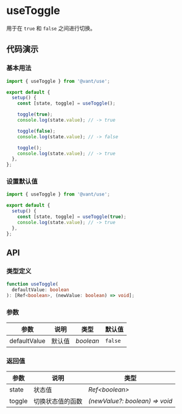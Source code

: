# useToggle

用于在 `true` 和 `false` 之间进行切换。

## 代码演示

### 基本用法

```js
import { useToggle } from '@vant/use';

export default {
  setup() {
    const [state, toggle] = useToggle();

    toggle(true);
    console.log(state.value); // -> true

    toggle(false);
    console.log(state.value); // -> false

    toggle();
    console.log(state.value); // -> true
  },
};
```

### 设置默认值

```js
import { useToggle } from '@vant/use';

export default {
  setup() {
    const [state, toggle] = useToggle(true);
    console.log(state.value); // -> true
  },
};
```

## API

### 类型定义

```ts
function useToggle(
  defaultValue: boolean
): [Ref<boolean>, (newValue: boolean) => void];
```

### 参数

| 参数         | 说明   | 类型      | 默认值  |
| ------------ | ------ | --------- | ------- |
| defaultValue | 默认值 | _boolean_ | `false` |

### 返回值

| 参数   | 说明             | 类型                           |
| ------ | ---------------- | ------------------------------ |
| state  | 状态值           | _Ref\<boolean>_                |
| toggle | 切换状态值的函数 | _(newValue?: boolean) => void_ |
